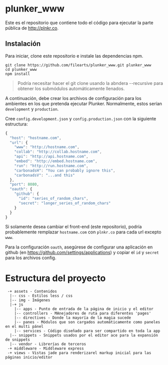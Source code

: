 # plunker_www

Este es el repositorio que contiene todo el código para ejecutar la parte pública
de http://plnkr.co.

## Instalación

Para iniciar, clone este repositorio e instale las dependencias npm.

```
git clone https://github.com/filearts/plunker_www.git plunker_www
cd plunker_www
npm install
```

 > Podría necesitar hacer el git clone usando la abndera --recursive para obtener
 > los submódulos automáticamente llenados.

A continuación, debe crear los archivos de configuración para los ambientes en los que pretenda
ejecutar Plunker. Normalmente, estos serían `development` y `production`.

Cree `config.development.json` y `config.production.json` con la
siguiente estructura:

```javascript
{
  "host": "hostname.com",
  "url": {
    "www": "http://hostname.com",
    "collab": "http://collab.hostname.com",
    "api": "http://api.hostname.com",
    "embed": "http://embed.hostname.com",
    "run": "http://run.hostname.com",
    "carbonadsH": "You can probably ignore this",
    "carbonadsV": "...and this"
  },
  "port": 8080,
  "oauth": {
    "github": {
      "id": "series_of_random_chars",
      "secret": "longer_series_of_random_chars"
    }
  }
}
```

Si solamente desea cambiar el front-end (este repositorio), podría probablemente remplazar
`hostname.com` con `plnkr.co` para cada url excepto `www`.

Para la configuración `oauth`, asegúrese de configurar una aplicación en github
(en https://github.com/settings/applications) y copiar el `id` y `secret`
para los archivos config.

# Estructura del proyecto

```
 -+ assets - Contenidos
  |-- css - Estilos less / css
  |-- img - Imágenes
  |-+ js 
    |-- apps - Punto de entrada de la página de inicio y el editor
    |-- controllers - MAnejadores de ruta para diferentes 'pages'
    |-- directives - Donde la mayoría de la magia sucede
    |-- panes - Módulos que son cargados automáticamente como paneles en el multi pánel
    |-- services - Código diseñado para ser compartido en toda la app
  |-- snippets - Snippets usados por el editor ace para la expansión de snippets
  |-- vendor - Librerías de terceros
 -+ middleware - Middleware express
 -+ views - Vistas jade para renderizarel markup inicial para las páginas inicio/editor
```
